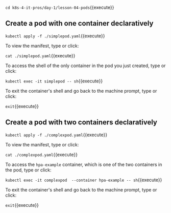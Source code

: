 `cd k8s-4-it-pros/day-1/lesson-04-pods`{{execute}}

## Create a pod with one container declaratively

`kubectl apply -f ./simplepod.yaml`{{execute}}

To view the manifest, type or click:

`cat ./simplepod.yaml`{{execute}}

To access the shell of the only container in the pod you just created, type or click:

`kubectl exec -it simplepod -- sh`{{execute}}

To exit the container's shell and go back to the machine prompt, type or click:

`exit`{{execute}}

## Create a pod with two containers declaratively

`kubectl apply -f ./complexpod.yaml`{{execute}}

To view the manifest, type or click:

`cat ./complexpod.yaml`{{execute}}

To access the `hpa-example` container, which is one of the two containers in the pod, type or click:

`kubectl exec -it complexpod  --container hpa-example -- sh`{{execute}}

To exit the container's shell and go back to the machine prompt, type or click:

`exit`{{execute}}
